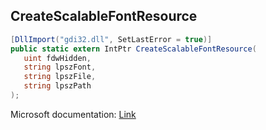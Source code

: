 ## CreateScalableFontResource

```csharp
[DllImport("gdi32.dll", SetLastError = true)]
public static extern IntPtr CreateScalableFontResource(
   uint fdwHidden,
   string lpszFont,
   string lpszFile,
   string lpszPath
);
```

Microsoft documentation: [Link](https://docs.microsoft.com/en-us/windows/win32/api/wingdi/nf-wingdi-createscalablefontresourcea)
